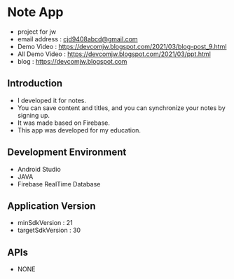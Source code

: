 # Note App
- project for jw <br />
- email address : cjd9408abcd@gmail.com <br />
- Demo Video : https://devcomjw.blogspot.com/2021/03/blog-post_9.html <br />
- All Demo Video : https://devcomjw.blogspot.com/2021/03/ppt.html <br />
- blog : https://devcomjw.blogspot.com <br />

## Introduction
- I developed it for notes.
- You can save content and titles, and you can synchronize your notes by signing up.
- It was made based on Firebase.
- This app was developed for my education.

## Development Environment
- Android Studio 
- JAVA
- Firebase RealTime Database

## Application Version
- minSdkVersion : 21
- targetSdkVersion : 30

## APIs
- NONE

